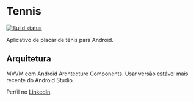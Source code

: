 # Tennis

[![Build status](https://build.appcenter.ms/v0.1/apps/9e1218d7-d593-4e96-84c0-8b633b636911/branches/master/badge)](https://appcenter.ms)

Aplicativo de placar de tênis para Android.

## Arquitetura
MVVM com Android Archtecture Components. Usar versão estável mais recente do Android Studio.

Perfil no [LinkedIn](https://www.linkedin.com/in/vitor-sramos).
